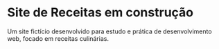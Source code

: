 # Site de Receitas em construção

 Um site fictício desenvolvido para estudo e prática de desenvolvimento web, focado em receitas culinárias.
